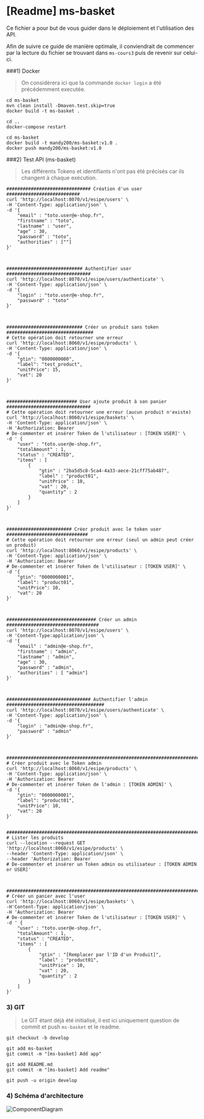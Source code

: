 # [Readme] ms-basket



Ce fichier a pour but de vous guider dans le déploiement et l'utilisation des API.

Afin de suivre ce guide de manière optimale, il conviendrait de commencer par la lecture du fichier se trouvant dans `ms-cours3`  puis de revenir sur celui-ci.



###1) Docker

> On considèrera ici que la commande `docker login`  a été précédemment executée.

```shell
cd ms-basket
mvn clean install -Dmaven.test.skip=true
docker build -t ms-basket .

cd ..
docker-compose restart

cd ms-basket
docker build -t mandy200/ms-basket:v1.0 .
docker push mandy200/ms-basket:v1.0
```





###2) Test API (ms-basket)

> Les différents Tokens et identifiants n'ont pas été précisés car ils changent à chaque exécution.



```shell
############################### Création d'un user ###########################
curl 'http://localhost:8070/v1/esipe/users' \
-H 'Content-Type: application/json' \
-d '{
	"email" : "toto.user@e-shop.fr",
	"firstname" : "toto",
	"lastname" : "user",
	"age" : 30,
	"password" : "toto",
	"authorities" : [""]
}'



############################ Authentifier user ###############################
curl 'http://localhost:8070/v1/esipe/users/authenticate' \
-H 'Content-Type: application/json' \
-d '{
	"login" : "toto.user@e-shop.fr",
	"password" : "toto"
}'



############################ Créer un produit sans token ################################
# Cette opération doit retourner une erreur
curl 'http://localhost:8060/v1/esipe/products' \
-H 'Content-Type: application/json' \
-d '{
    "gtin": "0000000000",
    "label": "test_product",
    "unitPrice": 15,
    "vat": 20
}'



########################## User ajoute produit à son panier ###############################
# Cette opération doit retourner une erreur (aucun produit n'existe)
curl 'http://localhost:8060/v1/esipe/baskets' \
-H 'Content-Type: application/json' \
-H 'Authorization: Bearer
# De-commenter et insérer Token de l'utilisateur : [TOKEN USER]' \
-d ' {
	"user" : "toto.user@e-shop.fr",
	"totalAmount" : 1,
	"status" : "CREATED",
	"items" : [
		{
			"gtin" : "2ba5d5c8-5ca4-4a33-aece-21cff75ab487",
			"label" : "product01",
			"unitPrice" : 10,
			"vat" : 20,
			"quantity" : 2
		}		
	]
}'



######################## Créer produit avec le token user ##############################
# Cette opération doit retourner une erreur (seul un admin peut créer un produit)
curl 'http://localhost:8060/v1/esipe/products' \
-H 'Content-Type: application/json' \
-H 'Authorization: Bearer 
# De-commenter et insérer Token de l'utilisateur : [TOKEN USER]' \
-d '{
    "gtin": "0000000001",
    "label": "product01",
    "unitPrice": 10,
    "vat": 20
}'



################################# Créer un admin ##################################
curl 'http://localhost:8070/v1/esipe/users' \
-H 'Content-Type:application/json' \
-d '{
	"email" : "admin@e-shop.fr",
	"firstname" : "admin",
	"lastname" : "admin",
	"age" : 30,
	"password" : "admin",
	"authorities" : [ "admin"]
}'



############################### Authentifier l'admin ####################################
curl 'http://localhost:8070/v1/esipe/users/authenticate' \
-H 'Content-Type: application/json' \
-d '{
	"login" : "admin@e-shop.fr",
	"password" : "admin"
}'



#######################################################################################
# Créer produit avec le Token admin
curl 'http://localhost:8060/v1/esipe/products' \
-H 'Content-Type: application/json' \
-H 'Authorization: Bearer 
# De-commenter et insérer Token de l'admin : [TOKEN ADMIN]' \
-d '{
    "gtin": "0000000001",
    "label": "product01",
    "unitPrice": 10,
    "vat": 20
}'


#######################################################################################
# Lister les produits
curl --location --request GET 'http://localhost:8060/v1/esipe/products' \
--header 'Content-Type: application/json' \
--header 'Authorization: Bearer 
# De-commenter et insérer un Token admin ou utilisateur : [TOKEN ADMIN or USER]'



#######################################################################################
# Créer un panier avec l'user
curl 'http://localhost:8060/v1/esipe/baskets' \
-H'Content-Type: application/json' \
-H 'Authorization: Bearer 
# De-commenter et insérer Token de l'utilisateur : [TOKEN USER]' \
-d ' {
	"user" : "toto.user@e-shop.fr",
	"totalAmount" : 1,
	"status" : "CREATED",
	"items" : [
		{
			"gtin" : "[Remplacer par l'ID d'un Produit]",
			"label" : "product01",
			"unitPrice" : 10,
			"vat" : 20,
			"quantity" : 2
		}		
	]
}'

```



### 3) GIT

> Le GIT étant déjà été initialisé, il est ici uniquement question de commit et push `ms-basket` et le readme.

```shell
git checkout -b develop

git add ms-basket
git commit -m "[ms-basket] Add app"

git add README.md
git commit -m "[ms-basket] Add readme"

git push -u origin develop
```



### 4) Schéma d'architecture

![ComponentDiagram](https://tva1.sinaimg.cn/large/00831rSTgy1gd91rktrfxj30nn09ijrn.jpg)

